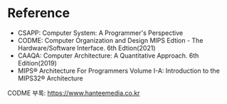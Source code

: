 #   Reference
*   CSAPP: Computer System: A Programmer's Perspective
*   CODME: Computer Organization and Design MIPS Edtion - The Hardware/Software Interface. 6th Edtion(2021)
*   CAAQA: Computer Architecture: A Quantitative Approach. 6th Edition(2019)
*   MIPS® Architecture For Programmers Volume I-A: Introduction to the MIPS32® Architecture


CODME 부록: https://www.hanteemedia.co.kr